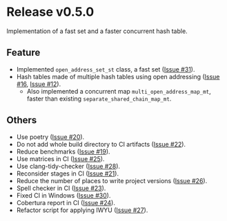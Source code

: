 # Release v0.5.0

Implementation of a fast set and a faster concurrent hash table.

## Feature

- Implemented `open_address_set_st` class, a fast set ([Issue #31](https://gitlab.com/MusicScience37Projects/utility-libraries/cpp-hash-tables/-/issues/31)).
- Hash tables made of multiple hash tables using open addressing ([Issue #16](https://gitlab.com/MusicScience37Projects/utility-libraries/cpp-hash-tables/-/issues/16), [Issue #12](https://gitlab.com/MusicScience37Projects/utility-libraries/cpp-hash-tables/-/issues/12)).
  - Also implemented a concurrent map `multi_open_address_map_mt`, faster than existing `separate_shared_chain_map_mt`.

## Others

- Use poetry ([Issue #20](https://gitlab.com/MusicScience37Projects/utility-libraries/cpp-hash-tables/-/issues/20)).
- Do not add whole build directory to CI artifacts ([Issue #22](https://gitlab.com/MusicScience37Projects/utility-libraries/cpp-hash-tables/-/issues/22)).
- Reduce benchmarks ([Issue #19](https://gitlab.com/MusicScience37Projects/utility-libraries/cpp-hash-tables/-/issues/19)).
- Use matrices in CI ([Issue #25](https://gitlab.com/MusicScience37Projects/utility-libraries/cpp-hash-tables/-/issues/25)).
- Use clang-tidy-checker ([Issue #28](https://gitlab.com/MusicScience37Projects/utility-libraries/cpp-hash-tables/-/issues/28)).
- Reconsider stages in CI ([Issue #21](https://gitlab.com/MusicScience37Projects/utility-libraries/cpp-hash-tables/-/issues/21)).
- Reduce the number of places to write project versions ([Issue #26](https://gitlab.com/MusicScience37Projects/utility-libraries/cpp-hash-tables/-/issues/26)).
- Spell checker in CI ([Issue #23](https://gitlab.com/MusicScience37Projects/utility-libraries/cpp-hash-tables/-/issues/23)).
- Fixed CI in Windows ([Issue #30](https://gitlab.com/MusicScience37Projects/utility-libraries/cpp-hash-tables/-/issues/30)).
- Cobertura report in CI ([Issue #24](https://gitlab.com/MusicScience37Projects/utility-libraries/cpp-hash-tables/-/issues/24)).
- Refactor script for applying IWYU ([Issue #27](https://gitlab.com/MusicScience37Projects/utility-libraries/cpp-hash-tables/-/issues/27)).
